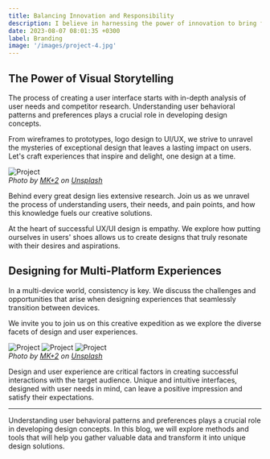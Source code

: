 ```yaml
---
title: Balancing Innovation and Responsibility
description: I believe in harnessing the power of innovation to bring forth groundbreaking solutions. However, with great progress comes a crucial responsibility - the duty to ensure that our designs align with ethical principles and social values.
date: 2023-08-07 08:01:35 +0300
label: Branding
image: '/images/project-4.jpg'
---
```


## The Power of Visual Storytelling

The process of creating a user interface starts with in-depth analysis of user needs and competitor research. Understanding user behavioral patterns and preferences plays a crucial role in developing design concepts.

From wireframes to prototypes, logo design to UI/UX, we strive to unravel the mysteries of exceptional design that leaves a lasting impact on users. Let's craft experiences that inspire and delight, one design at a time.

<div class="gallery-box">
  <div class="gallery">
    <img src="/images/project-example-4.jpg" loading="lazy" alt="Project">
  </div>
  <em>Photo by <a href="https://unsplash.com/@mkmasdos" target="_blank">MK+2</a> on <a href="https://unsplash.com/" target="_blank">Unsplash</a></em>
</div>

Behind every great design lies extensive research. Join us as we unravel the process of understanding users, their needs, and pain points, and how this knowledge fuels our creative solutions.

At the heart of successful UX/UI design is empathy. We explore how putting ourselves in users' shoes allows us to create designs that truly resonate with their desires and aspirations.

## Designing for Multi-Platform Experiences

In a multi-device world, consistency is key. We discuss the challenges and opportunities that arise when designing experiences that seamlessly transition between devices.

We invite you to join us on this creative expedition as we explore the diverse facets of design and user experiences.

<div class="gallery-box">
  <div class="gallery">
    <img src="/images/project-example-1.jpg" loading="lazy" alt="Project">
    <img src="/images/project-example-2.jpg" loading="lazy" alt="Project">
    <img src="/images/project-example-3.jpg" loading="lazy" alt="Project">
  </div>
  <em>Photo by <a href="https://unsplash.com/@mkmasdos" target="_blank">MK+2</a> on <a href="https://unsplash.com/" target="_blank">Unsplash</a></em>
</div>


Design and user experience are critical factors in creating successful interactions with the target audience. Unique and intuitive interfaces, designed with user needs in mind, can leave a positive impression and satisfy their expectations.

***

Understanding user behavioral patterns and preferences plays a crucial role in developing design concepts. In this blog, we will explore methods and tools that will help you gather valuable data and transform it into unique design solutions.